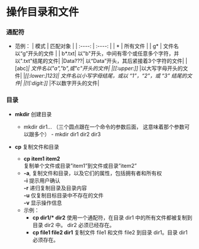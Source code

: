# 操作目录和文件


### 通配符
- 范例：
    |  模式   | 匹配对象  |
    |  :----:  | :----: |
    | *  | 所有文件 |
    | g*  | 文件名以“g”开头的文件 |
    | b*.txt|	以"b"开头，中间有零个或任意多个字符，并以".txt"结尾的文件|
    |Data???|	以“Data”开头，其后紧接着3个字符的文件|
    |[abc]*|	文件名以"a","b",或"c"开头的文件|
    |[[:upper:]]*	|以大写字母开头的文件|
    |*[[:lower:]123]|	文件名以小写字母结尾，或以 “1”，“2”，或 “3” 结尾的文件|
    |[![:digit:]]*	|不以数字开头的文件|

### 目录
- **mkdir** 创建目录  
    - mkdir dir1... （三个圆点跟在一个命令的参数后面， 这意味着那个参数可以跟多个）
            - mkdir dir1 dir2 dir3  
        
- **cp** 复制文件和目录  
    - **cp item1 item2**  
        复制单个文件或目录”item1”到文件或目录”item2”
    - **-a**, 复制文件和目录，以及它们的属性，包括拥有者和所有权  
    **-i** 提示用户确认  
    **-r** 递归复制目录及目录内容  
    **-u** 仅复制目标目录中不存在的文件  
    **-v** 显示操作信息
    - 示例：  
        - **cp dir1/\* dir2**	使用一个通配符，在目录 dir1 中的所有文件都被复制到目录 dir2 中。 dir2 必须已经存在。  
        - **cp file1 file2 dir1**	复制文件 file1 和文件 file2 到目录 dir1。目录 dir1 必须存在。
        